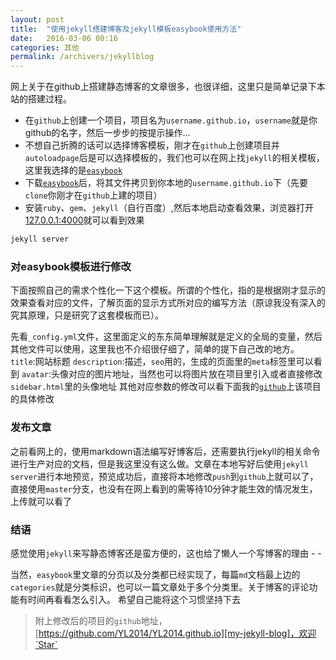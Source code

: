 ```yaml
---
layout: post
title:  "使用jekyll搭建博客及jekyll模板easybook使用方法"
date:   2016-03-06 00:16
categories: 其他
permalink: /archivers/jekyllblog
---
```


网上关于在github上搭建静态博客的文章很多，也很详细，这里只是简单记录下本站的搭建过程。

* 在`github`上创建一个项目，项目名为`username.github.io`，`username`就是你github的名字，然后一步步的按提示操作...
*  不想自己折腾的话可以选择博客模板，刚才在`github`上创建项目并`autoloadpage`后是可以选择模板的，我们也可以在网上找`jekyll`的相关模板，这里我选择的是[`easybook`](https://github.com/laobubu/jekyll-theme-EasyBook)
* 下载[`easybook`](https://github.com/laobubu/jekyll-theme-EasyBook)后，将其文件拷贝到你本地的`username.github.io`下（先要`clone`你刚才在`github`上建的项目）
* 安装`ruby`、`gem`、`jekyll`（自行百度）,然后本地启动查看效果，浏览器打开[127.0.0.1:4000](http://127.0.0.1:4000)就可以看到效果

```ruby
jekyll server
```

### 对easybook模板进行修改 ###

下面按照自己的需求个性化一下这个模板。所谓的个性化，指的是根据刚才显示的效果查看对应的文件，了解页面的显示方式所对应的编写方法（原谅我没有深入的究其原理，只是研究了这套模板而已）。

先看`_config.yml`文件，这里面定义的东东简单理解就是定义的全局的变量，然后其他文件可以使用，这里我也不介绍很仔细了，简单的提下自己改的地方。
`title`:网站标题
`description`:描述，`seo`用的，生成的页面里的`meta`标签里可以看到
`avatar`:头像对应的图片地址，当然也可以将图片放在项目里引入或者直接修改`sidebar.html`里的头像地址
其他对应参数的修改可以看下面我的[`github`][my-jekyll-blog]上该项目的具体修改

### 发布文章

之前看网上的，使用markdown语法编写好博客后，还需要执行jekyll的相关命令进行生产对应的文档，但是我这里没有这么做。文章在本地写好后使用`jekyll server`进行本地预览，预览成功后，直接将本地修改`push`到`github`上就可以了，直接使用`master`分支，也没有在网上看到的需等待10分钟才能生效的情况发生，上传就可以看了

### 结语

感觉使用`jekyll`来写静态博客还是蛮方便的，这也给了懒人一个写博客的理由 - -

当然，`easybook`里文章的分页以及分类都已经实现了，每篇`md`文档最上边的`categories`就是分类标识，也可以一篇文章处于多个分类里。关于博客的评论功能有时间再看看怎么引入。
希望自己能将这个习惯坚持下去

> 附上修改后的项目的`github`地址，[https://github.com/YL2014/YL2014.github.io][my-jekyll-blog]，欢迎`Star`


[my-jekyll-blog]: https://github.com/YL2014/YL2014.github.io


